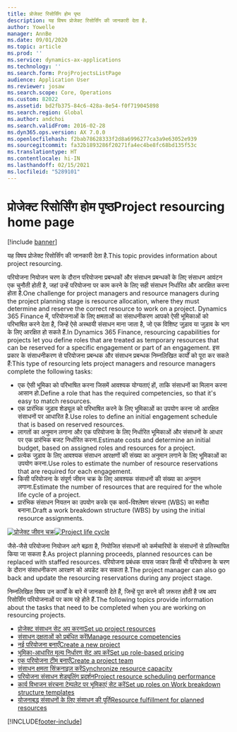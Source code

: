 ```yaml
---
title: प्रोजेक्ट रिसोर्सिंग होम पृष्ठ
description: यह विषय प्रोजेक्ट रिसोर्सिंग की जानकारी देता है.
author: Yowelle
manager: AnnBe
ms.date: 09/01/2020
ms.topic: article
ms.prod: ''
ms.service: dynamics-ax-applications
ms.technology: ''
ms.search.form: ProjProjectsListPage
audience: Application User
ms.reviewer: josaw
ms.search.scope: Core, Operations
ms.custom: 82022
ms.assetid: bd2fb375-84c6-428a-8e54-f0f719045898
ms.search.region: Global
ms.author: andchoi
ms.search.validFrom: 2016-02-28
ms.dyn365.ops.version: AX 7.0.0
ms.openlocfilehash: f2bab78628333f2d8a6996277ca3a9e63052e939
ms.sourcegitcommit: fa32b1893286f20271fa4ec4be8fc68bd135f53c
ms.translationtype: HT
ms.contentlocale: hi-IN
ms.lasthandoff: 02/15/2021
ms.locfileid: "5289101"
---
```

# <a name="project-resourcing-home-page"></a><span data-ttu-id="21b1f-103">प्रोजेक्ट रिसोर्सिंग होम पृष्ठ</span><span class="sxs-lookup"><span data-stu-id="21b1f-103">Project resourcing home page</span></span>

[!include [banner](../includes/banner.md)]

<span data-ttu-id="21b1f-104">यह विषय प्रोजेक्ट रिसोर्सिंग की जानकारी देता है.</span><span class="sxs-lookup"><span data-stu-id="21b1f-104">This topic provides information about project resourcing.</span></span>

<span data-ttu-id="21b1f-105">परियोजना नियोजन चरण के दौरान परियोजना प्रबन्धकों और संसाधन प्रबन्धकों के लिए संसाधन आवंटन एक चुनौती होती है, जहां उन्हें परियोजना पर काम करने के लिए सही संसाधन निर्धारित और आरक्षित करना होता है.</span><span class="sxs-lookup"><span data-stu-id="21b1f-105">One challenge for project managers and resource managers during the project planning stage is resource allocation, where they must determine and reserve the correct resource to work on a project.</span></span> <span data-ttu-id="21b1f-106">Dynamics 365 Finance में, परियोजनाओं के लिए क्षमताओं का संसाधनीकरण आपको ऐसी भूमिकाओं को परिभाषित करने देता है, जिन्हें ऐसे अस्थायी संसाधन माना जाता है, जो एक विशिष्ट जुड़ाव या जुड़ाव के भाग के लिए आरक्षित हो सकते हैं.</span><span class="sxs-lookup"><span data-stu-id="21b1f-106">In Dynamics 365 Finance, resourcing capabilities for projects let you define roles that are treated as temporary resources that can be reserved for a specific engagement or part of an engagement.</span></span> <span data-ttu-id="21b1f-107">इस प्रकार के संसाधनीकरण से परियोजना प्रबन्धक और संसाधन प्रबन्धक निम्नलिखित कार्यों को पूरा कर सकते हैं:</span><span class="sxs-lookup"><span data-stu-id="21b1f-107">This type of resourcing lets project managers and resource managers complete the following tasks:</span></span>

- <span data-ttu-id="21b1f-108">एक ऐसी भूमिका को परिभाषित करना जिसमें आवश्यक योग्यताएं हों, ताकि संसाधनों का मिलान करना आसान हो.</span><span class="sxs-lookup"><span data-stu-id="21b1f-108">Define a role that has the required competencies, so that it's easy to match resources.</span></span>
- <span data-ttu-id="21b1f-109">एक प्रारंभिक जुड़ाव शेड्यूल को परिभाषित करने के लिए भूमिकाओं का उपयोग करना जो आरक्षित संसाधनों पर आधारित है.</span><span class="sxs-lookup"><span data-stu-id="21b1f-109">Use roles to define an initial engagement schedule that is based on reserved resources.</span></span>
- <span data-ttu-id="21b1f-110">लागतों का अनुमान लगाना और एक परियोजना के लिए निर्धारित भूमिकाओं और संसाधनों के आधार पर एक प्रारंभिक बजट निर्धारित करना.</span><span class="sxs-lookup"><span data-stu-id="21b1f-110">Estimate costs and determine an initial budget, based on assigned roles and resources for a project.</span></span>
- <span data-ttu-id="21b1f-111">प्रत्येक जुड़ाव के लिए आवश्यक संसाधन आरक्षणों की संख्या का अनुमान लगाने के लिए भूमिकाओं का उपयोग करना.</span><span class="sxs-lookup"><span data-stu-id="21b1f-111">Use roles to estimate the number of resource reservations that are required for each engagement.</span></span>
- <span data-ttu-id="21b1f-112">किसी परियोजना के संपूर्ण जीवन चक्र के लिए आवश्यक संसाधनों की संख्या का अनुमान लगाना.</span><span class="sxs-lookup"><span data-stu-id="21b1f-112">Estimate the number of resources that are required for the whole life cycle of a project.</span></span>
- <span data-ttu-id="21b1f-113">प्रारंभिक संसाधन नियतन का उपयोग करके एक कार्य-विश्लेषण संरचना (WBS) का मसौदा बनाना.</span><span class="sxs-lookup"><span data-stu-id="21b1f-113">Draft a work breakdown structure (WBS) by using the initial resource assignments.</span></span>

<span data-ttu-id="21b1f-114">[![प्रोजेक्ट जीवन चक्र](./media/projectresourcing02-1024x812.jpg)](./media/projectresourcing02.jpg)</span><span class="sxs-lookup"><span data-stu-id="21b1f-114">[![Project life cycle](./media/projectresourcing02-1024x812.jpg)](./media/projectresourcing02.jpg)</span></span>

<span data-ttu-id="21b1f-115">जैसे-जैसे परियोजना नियोजन आगे बढ़ता है, नियोजित संसाधनों को कर्मचारियों के संसाधनों से प्रतिस्थापित किया जा सकता है.</span><span class="sxs-lookup"><span data-stu-id="21b1f-115">As project planning proceeds, planned resources can be replaced with staffed resources.</span></span> <span data-ttu-id="21b1f-116">परियोजना प्रबंधक वापस जाकर किसी भी परियोजना के चरण के दौरान संसाधनीकरण आरक्षण को अपडेट कर सकता है.</span><span class="sxs-lookup"><span data-stu-id="21b1f-116">The project manager can also go back and update the resourcing reservations during any project stage.</span></span>

<span data-ttu-id="21b1f-117">निम्नलिखित विषय उन कार्यों के बारे में जानकारी देते हैं, जिन्हें पूरा करने की ज़रूरत होती है जब आप रिसोर्सिंग परियोजनाओं पर काम रहे होते हैं.</span><span class="sxs-lookup"><span data-stu-id="21b1f-117">The following topics provide information about the tasks that need to be completed when you are working on resourcing projects.</span></span>

- [<span data-ttu-id="21b1f-118">प्रोजेक्ट संसाधन सेट अप करना</span><span class="sxs-lookup"><span data-stu-id="21b1f-118">Set up project resources</span></span>](set-up-project-resources.md)
- [<span data-ttu-id="21b1f-119">संसाधन दक्षताओं को प्रबंधित करें</span><span class="sxs-lookup"><span data-stu-id="21b1f-119">Manage resource competencies</span></span>](manage-resource-competencies.md)
- [<span data-ttu-id="21b1f-120">नई परियोजना बनाएँ</span><span class="sxs-lookup"><span data-stu-id="21b1f-120">Create a new project</span></span>](create-new-project.md)
- [<span data-ttu-id="21b1f-121">भूमिका-आधारित मूल्य निर्धारण सेट अप करें</span><span class="sxs-lookup"><span data-stu-id="21b1f-121">Set up role-based pricing</span></span>](set-up-role-based-pricing.md)
- [<span data-ttu-id="21b1f-122">एक परियोजना टीम बनाएँ</span><span class="sxs-lookup"><span data-stu-id="21b1f-122">Create a project team</span></span>](create-project-team.md)
- [<span data-ttu-id="21b1f-123">संसाधन क्षमता सिंक्रनाइज़ करें</span><span class="sxs-lookup"><span data-stu-id="21b1f-123">Synchronize resource capacity</span></span>](synchronize-resource-capacity.md)
- [<span data-ttu-id="21b1f-124">परियोजना संसाधन शेड्यूलिंग प्रदर्शन</span><span class="sxs-lookup"><span data-stu-id="21b1f-124">Project resource scheduling performance</span></span>](project-scheduling-performance.md)
- [<span data-ttu-id="21b1f-125">कार्य विभाजन संरचना टेम्पलेट पर भूमिकाएं सेट करें</span><span class="sxs-lookup"><span data-stu-id="21b1f-125">Set up roles on Work breakdown structure templates</span></span>](set-up-roles-wbs-template.md)
- [<span data-ttu-id="21b1f-126">योजनाबद्ध संसाधनों के लिए संसाधन की पूर्ति</span><span class="sxs-lookup"><span data-stu-id="21b1f-126">Resource fulfillment for planned resources</span></span>](resource-fulfillment-planned-resources.md)


[!INCLUDE[footer-include](../includes/footer-banner.md)]
